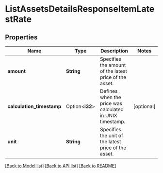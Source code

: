 # ListAssetsDetailsResponseItemLatestRate

## Properties

Name | Type | Description | Notes
------------ | ------------- | ------------- | -------------
**amount** | **String** | Specifies the amount of the latest price of the asset. | 
**calculation_timestamp** | Option<**i32**> | Defines when the price was calculated in UNIX timestamp. | [optional]
**unit** | **String** | Specifies the unit of the latest price of the asset. | 

[[Back to Model list]](../README.md#documentation-for-models) [[Back to API list]](../README.md#documentation-for-api-endpoints) [[Back to README]](../README.md)


